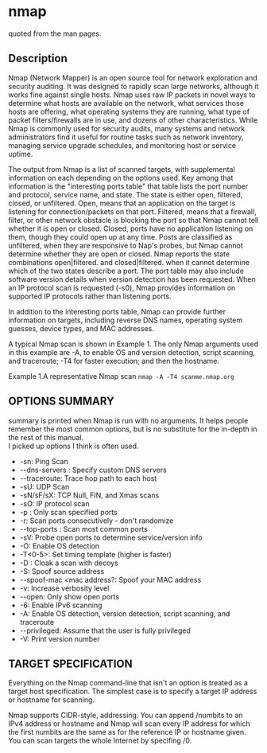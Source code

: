 # nmap
quoted from the man pages.
## Description
Nmap (Network Mapper) is an open source tool for network exploration and security auditing. It was designed to rapidly scan large networks, although it works fine against single hosts. Nmap uses raw IP packets in novel ways to determine what hosts are available on the network, what services those hosts are offering, what operating systems they are running, what type of packet filters/firewalls are in use, and dozens of other characteristics. While Nmap is commonly used for security audits, many systems and network administrators find it useful for routine tasks such as network inventory, managing service upgrade schedules, and monitoring host or service uptime.

The output from Nmap is a list of scanned targets, with supplemental information on each depending on the options used. Key among that information is the "interesting ports table" that table lists the port number and protocol, service name, and state. The state is either open, filtered, closed, or unfiltered. Open, means that an application on the target is listening for connection/packets on that port. Filtered, means that a firewall, filter, or other network obstacle is blocking the port so that Nmap cannot tell whether it is open or closed. Closed, ports have no application listening on them, though they could open up at any time. Posts are classified as unfiltered, when they are responsive to Nap's probes, but Nmap cannot determine whether they are open or closed. Nmap reports the state combinations open|filtered. and closed|filtered. when it cannot determine which of the two states describe a port. The port table may also include software version details when version detection has been requested. When an IP protocol scan is requested (-s0), Nmap provides information on supported IP protocols rather than listening ports.

In addition to the interesting ports table, Nmap can provide further information on targets, including reverse DNS names, operating system guesses, device types, and MAC addresses.

A typical Nmap scan is shown in Example 1. The only Nmap arguments used in this example are -A, to enable OS and version detection, script scanning, and traceroute; -T4 for faster execution; and then the hostname.

Example 1.A representative Nmap scan
`nmap -A -T4 scanme.nmap.org`

## OPTIONS SUMMARY
summary is printed when Nmap is run with no arguments. It helps people remember the most common options, but is no substitute for the in-depth in the rest of this manual.  
I picked up options I think is often used.

- -sn: Ping Scan
- --dns-servers <server>: Specify custom DNS servers
- --traceroute: Trace hop path to each host
- -sU: UDP Scan
- -sN/sF/sX: TCP Null, FIN, and Xmas scans
- -sO: IP protocol scan
- -p <port ranges>: Only scan specified ports
- -r: Scan ports consecutively - don't randomize
- --top-ports <number>: Scan <number> most common ports
- -sV: Probe open ports to determine service/version info
- -O: Enable OS detection
- -T<0-5>: Set timing template (higher is faster)
- -D <decoy1>: Cloak a scan with decoys
- -S: Spoof source address
- --spoof-mac <mac address?: Spoof your MAC address
- -v: Increase verbosity level
- --open: Only show open ports
- -6: Enable IPv6 scanning
- -A: Enable OS detection, version detection, script scanning, and traceroute
- --privileged: Assume that the user is fully privileged
- -V: Print version number

## TARGET SPECIFICATION
Everything on the Nmap command-line that isn't an option is treated as a target host specification. The simplest case is to specify a target IP address or hostname for scanning.

Nmap supports CIDR-style, addressing. You can append /numbits to an IPv4 address or hostname and Nmap will scan every IP address for which the first numbits are the same as for the reference IP or hostname given. You can scan targets the whole Internet by specifing /0. 
<!--stackedit_data:
eyJoaXN0b3J5IjpbMTQ3NDI2MjQ0LDEyNzkxNTUxNzcsLTIzMz
c2ODc1MSwtMTcxODA3NDAxOSwtODI0MDg0NTg2LDE3MzY0Njk5
ODYsLTEyNDk3NDc4MjcsNDY3NjYzNzY2LC0xMzc3NTU4MjI4LD
E3OTM2MTg0NDgsLTIwODg3NDY2MTJdfQ==
-->